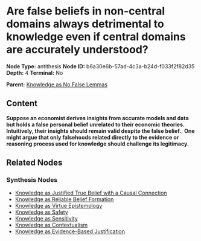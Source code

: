 # Are false beliefs in non-central domains always detrimental to knowledge even if central domains are accurately understood?

**Node Type:** antithesis
**Node ID:** b6a30e6b-57ad-4c3a-b24d-f033f2f82d35
**Depth:** 4
**Terminal:** No

**Parent:** [Knowledge as No False Lemmas](knowledge-as-no-false-lemmas-synthesis-23d08782-2576-4ec3-93c7-be5741cab2a2.md)

## Content

**Suppose an economist derives insights from accurate models and data but holds a false personal belief unrelated to their economic theories. Intuitively, their insights should remain valid despite the false belief.**, **One might argue that only falsehoods related directly to the evidence or reasoning process used for knowledge should challenge its legitimacy.**

## Related Nodes

### Synthesis Nodes

- [Knowledge as Justified True Belief with a Causal Connection](knowledge-as-justified-true-belief-with-a-causal-connection-synthesis-ae69a6bb-91d4-4bb9-a5b1-8934b607fe01.md)
- [Knowledge as Reliable Belief Formation](knowledge-as-reliable-belief-formation-synthesis-0af672ac-c0dc-4c78-b6e2-e56f743409e7.md)
- [Knowledge as Virtue Epistemology](knowledge-as-virtue-epistemology-synthesis-13a98c03-552f-49f5-9cd1-d7d781715aef.md)
- [Knowledge as Safety](knowledge-as-safety-synthesis-6e75b837-f117-4dfa-89c1-75f1931911b2.md)
- [Knowledge as Sensitivity](knowledge-as-sensitivity-synthesis-63360b85-f2f3-4a18-b6a0-d39c3aacf531.md)
- [Knowledge as Contextualism](knowledge-as-contextualism-synthesis-cc07d62a-bb0f-435a-ae82-de1a23b9add7.md)
- [Knowledge as Evidence-Based Justification](knowledge-as-evidence-based-justification-synthesis-1e2df522-29e1-446c-af9d-a2f33d3115e9.md)

